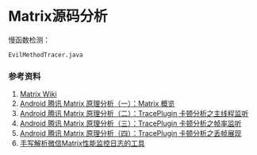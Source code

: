 # Matrix源码分析

慢函数检测：

`EvilMethodTracer.java`

### 参考资料

1. [Matrix Wiki](https://github.com/Tencent/matrix/wiki)
2. [Android 腾讯 Matrix 原理分析（一）：Matrix 概览](https://www.jianshu.com/p/fc77b4807636)
3. [Android 腾讯 Matrix 原理分析（二）：TracePlugin 卡顿分析之主线程监听](https://www.jianshu.com/p/77b89cfd6a7a)
4. [Android 腾讯 Matrix 原理分析（三）：TracePlugin 卡顿分析之帧率监听](https://www.jianshu.com/p/34e84777ad63)
5. [Android 腾讯 Matrix 原理分析（四）：TracePlugin 卡顿分析之丢帧展现](https://www.jianshu.com/p/6e7f3783228b)
6. [手写解析微信Matrix性能监控日志的工具](https://blog.csdn.net/zhying719/article/details/116725231)
